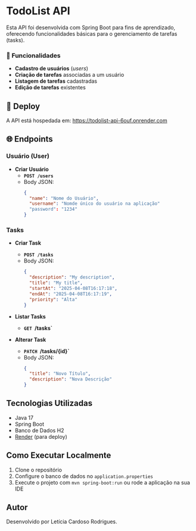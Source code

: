 # TodoList API

Esta API foi desenvolvida com Spring Boot para fins de aprendizado, oferecendo funcionalidades básicas para o gerenciamento de tarefas (tasks).

### 📌 Funcionalidades  

- **Cadastro de usuários** (*users*)  
- **Criação de tarefas** associadas a um usuário  
- **Listagem de tarefas** cadastradas  
- **Edição de tarefas** existentes  

## 🚀 Deploy
A API está hospedada em: https://todolist-api-6ouf.onrender.com

## 🌐 Endpoints

### Usuário (User)
- **Criar Usuário**
  - **`POST /users`**
  - Body JSON:
    ```json
    {
      "name": "Nome do Usuário",
      "username": "Nomde único do usuário na aplicação"
      "password": "1234"
    }
    ```

### Tasks
- **Criar Task**
  - **`POST /tasks`**
  - Body JSON:
    ```json
    {
      "description": "My description",
      "title": "My title",    
      "startAt": "2025-04-08T16:17:18",
      "endAt": "2025-04-08T16:17:19",
      "priority": "Alta"
    }
    ```
- **Listar Tasks**
  - **`GET `/tasks`**
    
- **Alterar Task**
  - **`PATCH `/tasks/{id}`**
  - Body JSON:
    ```json
    {
      "title": "Novo Título",
      "description": "Nova Descrição"
    }
    ```

## Tecnologias Utilizadas
- Java 17
- Spring Boot
- Banco de Dados H2
- [Render](https://render.com/) (para deploy)

## Como Executar Localmente
1. Clone o repositório
2. Configure o banco de dados no `application.properties`
3. Execute o projeto com `mvn spring-boot:run` ou rode a aplicação na sua IDE

## Autor
Desenvolvido por Letícia Cardoso Rodrigues.

